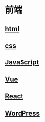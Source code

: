 # 前端

## [html](./../html/index.md)
## [css](./../css/index.md)
## [JavaScript](./../js/index.md)
## [Vue](./../vue/index.md)
## [React](./../react/index.md)
## [WordPress](./../wordpress/index.md)
